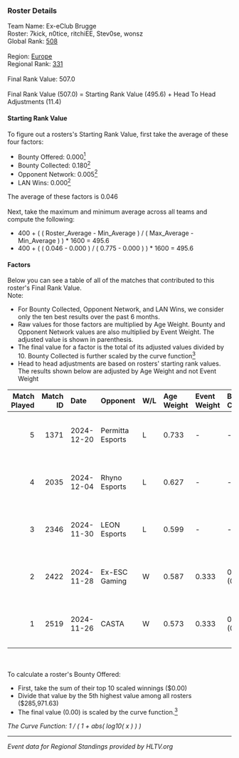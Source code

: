 ### Roster Details<br />
Team Name: Ex-eClub Brugge<br />
Roster: 7kick, n0tice, ritchiEE, Stev0se, wonsz<br />
Global Rank: [508](../../standings_global_2025_02_28.md)<br />
<br />
Region: [Europe]( ../../standings_europe_2025_02_28.md)<br />
Regional Rank: [331]( ../../standings_europe_2025_02_28.md)<br />
<br />
Final Rank Value:  507.0<br />
<br />
Final Rank Value (507.0) = Starting Rank Value (495.6) + Head To Head Adjustments (11.4)<br />

#### Starting Rank Value<br />
To figure out a rosters's Starting Rank Value, first take the average of these four factors:<br />
- Bounty Offered: 0.000[<sup>1</sup>](#table2)
- Bounty Collected: 0.180[<sup>2</sup>](#table1)
- Opponent Network: 0.005[<sup>2</sup>](#table1)
- LAN Wins: 0.000[<sup>2</sup>](#table1)

The average of these factors is 0.046<br />
<br />
Next, take the maximum and minimum average across all teams and compute the following:<br />
- 400 + ( ( Roster_Average - Min_Average ) / ( Max_Average - Min_Average ) ) * 1600 = 495.6
- 400 + ( ( 0.046 - 0.000 ) / ( 0.775 - 0.000 ) ) * 1600 = 495.6


#### Factors<br />
Below you can see a table of all of the matches that contributed to this roster's Final Rank Value.<br />
Note:<br />

- For Bounty Collected, Opponent Network, and LAN Wins, we consider only the ten best results over the past 6 months.
- Raw values for those factors are multiplied by Age Weight. Bounty and Opponent Network values are also multiplied by Event Weight. The adjusted value is shown in parenthesis.
- The final value for a factor is the total of its adjusted values divided by 10. Bounty Collected is further scaled by the curve function[<sup>3</sup>](#curveFunction)
- Head to head adjustments are based on rosters' starting rank values. The results shown below are adjusted by Age Weight and not Event Weight
<span id="table1"></span><br />


| Match Played | Match ID | Date       | Opponent         | W/L | Age Weight | Event Weight | Bounty Collected | Opponent Network | LAN Wins  | H2H Adj. | Roster                                  |
| -: | -: | :- | :- | :- | :- | :- | :- | :- | :- | -: | :- |
|            5 |     1371 | 2024-12-20 | Permitta Esports | L   | 0.733      | -            | -                | -                | -         |    -3.02 | 7kick, n0tice, ritchiEE, Stev0se, wonsz |
|            4 |     2035 | 2024-12-04 | Rhyno Esports    | L   | 0.627      | -            | -                | -                | -         |    -2.12 | 7kick, n0tice, ottob, ritchiEE, Stev0se |
|            3 |     2346 | 2024-11-30 | LEON Esports     | L   | 0.599      | -            | -                | -                | -         |    -3.32 | 7kick, n0tice, ottob, ritchiEE, Stev0se |
|            2 |     2422 | 2024-11-28 | Ex-ESC Gaming    | W   | 0.587      | 0.333        | 0.001 (0.000)    | 0.263 (0.051)    | 0 (0.000) |    13.31 | 7kick, n0tice, ottob, ritchiEE, Stev0se |
|            1 |     2519 | 2024-11-26 | CASTA            | W   | 0.573      | 0.333        | 0.000 (0.000)    | 0.000 (0.000)    | 0 (0.000) |     6.58 | 7kick, n0tice, ottob, ritchiEE, Stev0se |

<br />
<span id="table2"></span><br />
To calculate a roster's Bounty Offered:<br />

- First, take the sum of their top 10 scaled winnings ($0.00)
- Divide that value by the 5th highest value among all rosters ($285,971.63)
- The final value (0.00) is scaled by the curve function.[<sup>3</sup>](#curveFunction)

<span id="curveFunction"></span>_The Curve Function: 1 / ( 1 + abs( log10( x ) ) )_<br />

---
_Event data for Regional Standings provided by HLTV.org_<br />
